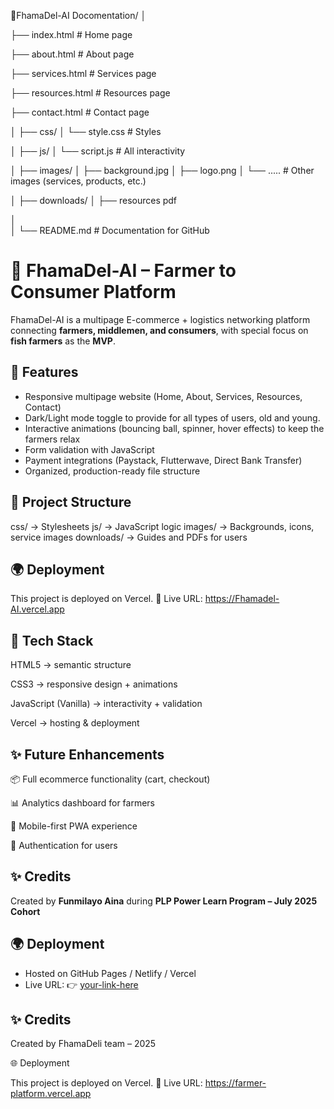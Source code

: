 📁FhamaDel-AI Docomentation/
│

├── index.html         # Home page

├── about.html         # About page

├── services.html      # Services page

├── resources.html     # Resources page

├── contact.html       # Contact page

│
├── css/
│   └── style.css     # Styles

│
├── js/
│   └── script.js      # All interactivity

│
├── images/
│   ├── background.jpg
│   ├── logo.png
│   └── .....            # Other images (services, products, etc.)

│
├── downloads/
│   ├── resources pdf

│   
│
└── README.md          # Documentation for GitHub

# 🌱 FhamaDel-AI – Farmer to Consumer Platform 

FhamaDel-AI is a multipage E-commerce + logistics networking platform connecting **farmers, middlemen, and consumers**, with special focus on **fish farmers** as the **MVP**.  

## 🚀 Features
- Responsive multipage website (Home, About, Services, Resources, Contact)
- Dark/Light mode toggle to provide for all types of users, old and young.
- Interactive animations (bouncing ball, spinner, hover effects) to keep the farmers relax
- Form validation with JavaScript
- Payment integrations (Paystack, Flutterwave, Direct Bank Transfer)
- Organized, production-ready file structure

## 📂 Project Structure

css/ → Stylesheets
js/ → JavaScript logic
images/ → Backgrounds, icons, service images
downloads/ → Guides and PDFs for users


## 🌍 Deployment
 This project is deployed on Vercel.
🔗 Live URL: https://Fhamadel-AI.vercel.app

## 🔧 Tech Stack

HTML5 → semantic structure

CSS3 → responsive design + animations

JavaScript (Vanilla) → interactivity + validation

Vercel → hosting & deployment

## ✨ Future Enhancements

📦 Full ecommerce functionality (cart, checkout)

📊 Analytics dashboard for farmers

📱 Mobile-first PWA experience

🔐 Authentication for users

## ✨ Credits
Created by **Funmilayo Aina** during **PLP Power Learn Program – July 2025 Cohort**

## 🌍 Deployment
- Hosted on GitHub Pages / Netlify / Vercel  
- Live URL: 👉 [your-link-here](https://)  

## ✨ Credits
Created by FhamaDeli team – 2025

🌐 Deployment

This project is deployed on Vercel.
🔗 Live URL: https://farmer-platform.vercel.app


